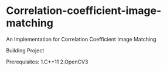 # Correlation-coefficient-image-matching
An Implementation for Correlation Coefficient Image Matching

Building Project

Prerequisites:
1.C++11
2.OpenCV3
